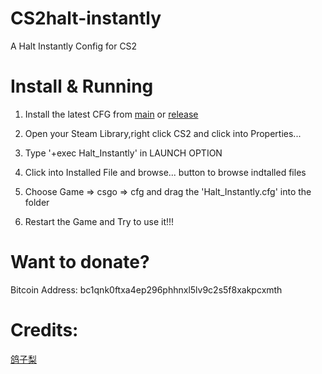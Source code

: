 # CS2halt-instantly
A Halt Instantly Config for CS2

# Install & Running
1. Install the latest CFG from [main](https://github.com/HugoXOX3/CS2-halt-instantly/blob/main/Halt_Instantly.cfg) or [release](https://github.com/HugoXOX3/CS2-halt-instantly/releases)

2. Open your Steam Library,right click CS2 and click into Properties...

3. Type '+exec Halt_Instantly' in LAUNCH OPTION

4. Click into Installed File and browse... button to browse indtalled files

5. Choose Game => csgo => cfg and drag the 'Halt_Instantly.cfg' into the folder

6. Restart the Game and Try to use it!!!

# Want to donate?
Bitcoin Address: bc1qnk0ftxa4ep296phhnxl5lv9c2s5f8xakpcxmth

# Credits:
[鸽子梨](https://space.bilibili.com/168117849?spm_id_from=333.788.0.0)

